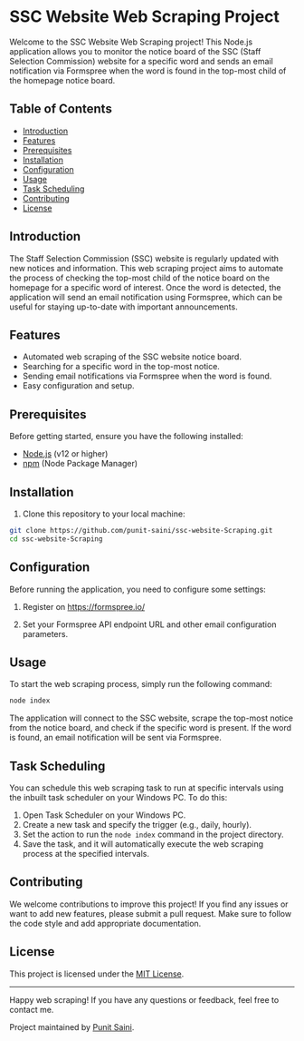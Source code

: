 # SSC Website Web Scraping Project


Welcome to the SSC Website Web Scraping project! This Node.js application allows you to monitor the notice board of the SSC (Staff Selection Commission) website for a specific word and sends an email notification via Formspree when the word is found in the top-most child of the homepage notice board.

## Table of Contents

- [Introduction](#introduction)
- [Features](#features)
- [Prerequisites](#prerequisites)
- [Installation](#installation)
- [Configuration](#configuration)
- [Usage](#usage)
- [Task Scheduling](#task-scheduling)
- [Contributing](#contributing)
- [License](#license)

## Introduction

The Staff Selection Commission (SSC) website is regularly updated with new notices and information. This web scraping project aims to automate the process of checking the top-most child of the notice board on the homepage for a specific word of interest. Once the word is detected, the application will send an email notification using Formspree, which can be useful for staying up-to-date with important announcements.

## Features

- Automated web scraping of the SSC website notice board.
- Searching for a specific word in the top-most notice.
- Sending email notifications via Formspree when the word is found.
- Easy configuration and setup.

## Prerequisites

Before getting started, ensure you have the following installed:

- [Node.js](https://nodejs.org) (v12 or higher)
- [npm](https://www.npmjs.com/) (Node Package Manager)

## Installation

1. Clone this repository to your local machine:

```bash
git clone https://github.com/punit-saini/ssc-website-Scraping.git
cd ssc-website-Scraping
```

## Configuration

Before running the application, you need to configure some settings:

1. Register on https://formspree.io/

2. Set your Formspree API endpoint URL and other email configuration parameters.


## Usage

To start the web scraping process, simply run the following command:

```bash
node index
```

The application will connect to the SSC website, scrape the top-most notice from the notice board, and check if the specific word is present. If the word is found, an email notification will be sent via Formspree.

## Task Scheduling

You can schedule this web scraping task to run at specific intervals using the inbuilt task scheduler on your Windows PC. To do this:

1. Open Task Scheduler on your Windows PC.
2. Create a new task and specify the trigger (e.g., daily, hourly).
3. Set the action to run the `node index` command in the project directory.
4. Save the task, and it will automatically execute the web scraping process at the specified intervals.

## Contributing

We welcome contributions to improve this project! If you find any issues or want to add new features, please submit a pull request. Make sure to follow the code style and add appropriate documentation.

## License

This project is licensed under the [MIT License](LICENSE).

---
Happy web scraping! If you have any questions or feedback, feel free to contact me.

Project maintained by [Punit Saini](https://github.com/punit-saini).
